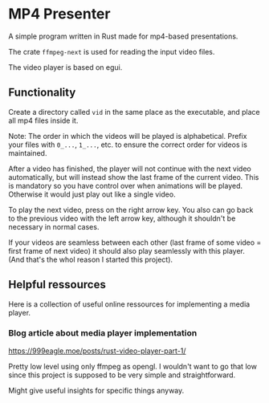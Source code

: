 # MP4 Presenter

A simple program written in Rust made for mp4-based presentations.

The crate `ffmpeg-next` is used for reading the input video files.

The video player is based on egui.

## Functionality

Create a directory called `vid` in the same place as the executable, and place all
mp4 files inside it.

Note: The order in which the videos will be played is alphabetical. Prefix your files
with `0_...`, `1_...`, etc. to ensure the correct order for videos is maintained.

After a video has finished, the player will not continue with the next video
automatically, but will instead show the last frame of the current video. This is
mandatory so you have control over when animations will be played. Otherwise it would
just play out like a single video.

To play the next video, press on the right arrow key. You also can go back to the
previous video with the left arrow key, although it shouldn't be necessary in normal
cases.

If your videos are seamless between each other (last frame of some video = first frame
of next video) it should also play seamlessly with this player. (And that's the whol
reason I started this project).

## Helpful ressources

Here is a collection of useful online ressources for implementing a media player.

### Blog article about media player implementation

<https://999eagle.moe/posts/rust-video-player-part-1/>

Pretty low level using only ffmpeg as opengl. I wouldn't want to go that low since
this project is supposed to be very simple and straightforward.

Might give useful insights for specific things anyway.
